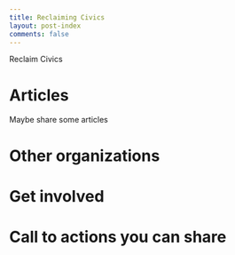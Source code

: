```yaml
---
title: Reclaiming Civics
layout: post-index
comments: false
---
```


Reclaim Civics

# Articles

Maybe share some articles

# Other organizations

# Get involved

# Call to actions you can share

